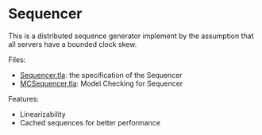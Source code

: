 # Sequencer

This is a distributed sequence generator implement
by the assumption that all servers have a bounded clock skew.

Files:
+ [Sequencer.tla](./Sequencer.tla): the specification of the Sequencer
+ [MCSequencer.tla](./MCSequencer.tla): Model Checking for Sequencer

Features:
+ Linearizability
+ Cached sequences for better performance
